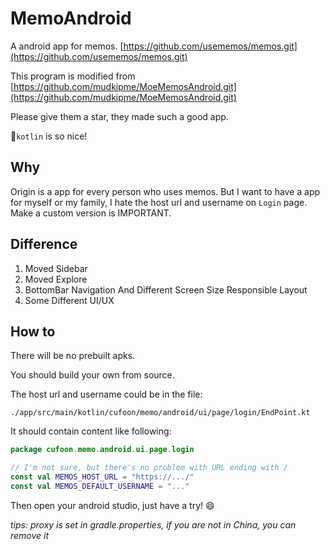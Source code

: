 # MemoAndroid

A android app for memos. [https://github.com/usememos/memos.git](https://github.com/usememos/memos.git)

This program is modified from [https://github.com/mudkipme/MoeMemosAndroid.git](https://github.com/mudkipme/MoeMemosAndroid.git)

Please give them a star, they made such a good app.

🍦`kotlin` is so nice!

## Why

Origin is a app for every person who uses memos.
But I want to have a app for myself or my family, I hate the host url and
username on `Login` page.
Make a custom version is IMPORTANT.

## Difference

1. Moved Sidebar
2. Moved Explore
3. BottomBar Navigation And Different Screen Size Responsible Layout
4. Some Different UI/UX

## How to

There will be no prebuilt apks.

You should build your own from source.

The host url and username could be in the file:

```text
./app/src/main/kotlin/cufoon/memo/android/ui/page/login/EndPoint.kt
```

It should contain content like following:

```kotlin
package cufoon.memo.android.ui.page.login

// I'm not sure, but there's no problem with URL ending with /
const val MEMOS_HOST_URL = "https://.../"
const val MEMOS_DEFAULT_USERNAME = "..."
```

Then open your android studio, just have a try! 😄

*tips: proxy is set in gradle.properties, if you are not in China, you can remove it*
